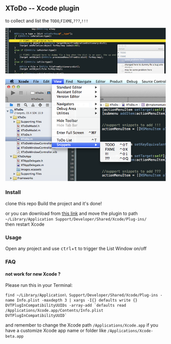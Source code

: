 ## XToDo -- Xcode plugin
to collect and list the `TODO`,`FIXME`,`???`,`!!!`

![image](screenshots/1.png)

![image](screenshots/2.png)

### Install
clone this repo Build the project and it's done!

or you can download from [this link](https://www.dropbox.com/s/bgn4x4i9rt7s0uw/XToDo.xcplugin.zip) and move the plugin to path  
 `~/Library/Application Support/Developer/Shared/Xcode/Plug-ins/`  
 then restart Xcode


### Usage

Open any project and use <kbd>ctrl</kbd>+<kbd>t</kbd> to trigger the List Window on/off

### FAQ
#### not work for new Xcode ?
Please run this in your Terminal:  
```
find ~/Library/Application\ Support/Developer/Shared/Xcode/Plug-ins -name Info.plist -maxdepth 3 | xargs -I{} defaults write {} DVTPlugInCompatibilityUUIDs -array-add `defaults read /Applications/Xcode.app/Contents/Info.plist DVTPlugInCompatibilityUUID`
```
and remember to change the Xcode path `/Applications/Xcode.app` if you have a customize Xcode app name or folder like `/Applications/Xcode-beta.app`
